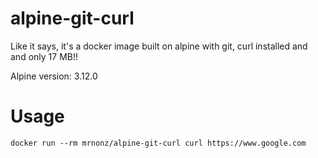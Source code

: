 # alpine-git-curl

Like it says, it's a docker image built on alpine with git, curl installed and and only 17 MB!!

Alpine version: 3.12.0

# Usage

`docker run --rm mrnonz/alpine-git-curl curl https://www.google.com`

